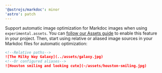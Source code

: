 ```yaml
---
'@astrojs/markdoc': minor
'astro': patch
---
```


Support automatic image optimization for Markdoc images when using `experimental.assets`. You can [follow our Assets guide](https://docs.astro.build/en/guides/assets/#enabling-assets-in-your-project) to enable this feature in your project. Then, start using relative or aliased image sources in your Markdoc files for automatic optimization:

```md
<!--Relative paths-->
![The Milky Way Galaxy](../assets/galaxy.jpg)
<!--Or configured aliases-->
![Houston smiling and looking cute](~/assets/houston-smiling.jpg)
```
